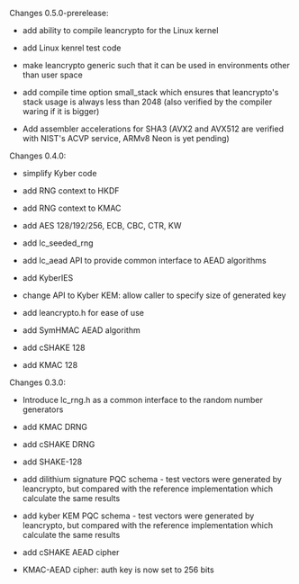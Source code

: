 Changes 0.5.0-prerelease:
* add ability to compile leancrypto for the Linux kernel

* add Linux kenrel test code

* make leancrypto generic such that it can be used in environments other than
  user space

* add compile time option small_stack which ensures that leancrypto's stack
  usage is always less than 2048 (also verified by the compiler waring if it
  is bigger)

* Add assembler accelerations for SHA3 (AVX2 and AVX512 are verified with NIST's ACVP service, ARMv8 Neon is yet pending)

Changes 0.4.0:
* simplify Kyber code

* add RNG context to HKDF

* add RNG context to KMAC

* add AES 128/192/256, ECB, CBC, CTR, KW

* add lc_seeded_rng

* add lc_aead API to provide common interface to AEAD algorithms

* add KyberIES

* change API to Kyber KEM: allow caller to specify size of generated key

* add leancrypto.h for ease of use

* add SymHMAC AEAD algorithm

* add cSHAKE 128

* add KMAC 128

Changes 0.3.0:
* Introduce lc_rng.h as a common interface to the random number generators

* add KMAC DRNG

* add cSHAKE DRNG

* add SHAKE-128

* add dilithium signature PQC schema - test vectors were generated by leancrypto, but compared with the reference implementation which calculate the same results

* add kyber KEM PQC schema - test vectors were generated by leancrypto, but compared with the reference implementation which calculate the same results

* add cSHAKE AEAD cipher

* KMAC-AEAD cipher: auth key is now set to 256 bits
